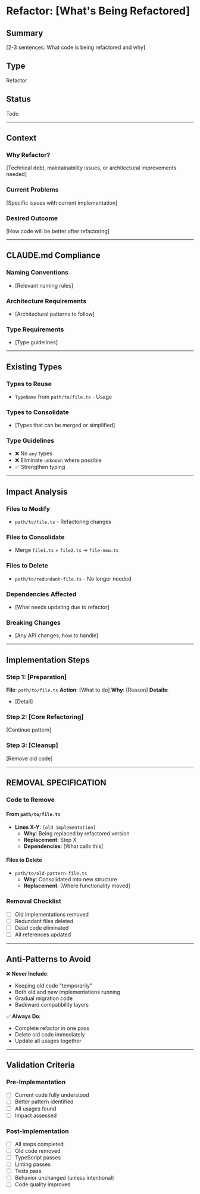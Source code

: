# Refactor: [What's Being Refactored]

## Summary
[2-3 sentences: What code is being refactored and why]

## Type
Refactor

## Status
Todo

---

## Context

### Why Refactor?
[Technical debt, maintainability issues, or architectural improvements needed]

### Current Problems
[Specific issues with current implementation]

### Desired Outcome
[How code will be better after refactoring]

---

## CLAUDE.md Compliance

### Naming Conventions
- [Relevant naming rules]

### Architecture Requirements
- [Architectural patterns to follow]

### Type Requirements
- [Type guidelines]

---

## Existing Types

### Types to Reuse
- `TypeName` from `path/to/file.ts` - Usage

### Types to Consolidate
- [Types that can be merged or simplified]

### Type Guidelines
- ❌ No `any` types
- ❌ Eliminate `unknown` where possible
- ✅ Strengthen typing

---

## Impact Analysis

### Files to Modify
- `path/to/file.ts` - Refactoring changes

### Files to Consolidate
- Merge `file1.ts` + `file2.ts` → `file-new.ts`

### Files to Delete
- `path/to/redundant-file.ts` - No longer needed

### Dependencies Affected
- [What needs updating due to refactor]

### Breaking Changes
- [Any API changes, how to handle]

---

## Implementation Steps

### Step 1: [Preparation]
**File**: `path/to/file.ts`
**Action**: [What to do]
**Why**: [Reason]
**Details**:
- [Detail]

### Step 2: [Core Refactoring]
[Continue pattern]

### Step 3: [Cleanup]
[Remove old code]

---

## REMOVAL SPECIFICATION

### Code to Remove

#### From `path/to/file.ts`
- **Lines X-Y**: `[old implementation]`
  - **Why**: Being replaced by refactored version
  - **Replacement**: Step X
  - **Dependencies**: [What calls this]

#### Files to Delete
- `path/to/old-pattern-file.ts`
  - **Why**: Consolidated into new structure
  - **Replacement**: [Where functionality moved]

### Removal Checklist
- [ ] Old implementations removed
- [ ] Redundant files deleted
- [ ] Dead code eliminated
- [ ] All references updated

---

## Anti-Patterns to Avoid

❌ **Never Include**:
- Keeping old code "temporarily"
- Both old and new implementations running
- Gradual migration code
- Backward compatibility layers

✅ **Always Do**:
- Complete refactor in one pass
- Delete old code immediately
- Update all usages together

---

## Validation Criteria

### Pre-Implementation
- [ ] Current code fully understood
- [ ] Better pattern identified
- [ ] All usages found
- [ ] Impact assessed

### Post-Implementation
- [ ] All steps completed
- [ ] Old code removed
- [ ] TypeScript passes
- [ ] Linting passes
- [ ] Tests pass
- [ ] Behavior unchanged (unless intentional)
- [ ] Code quality improved
